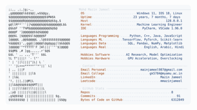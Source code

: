 <picture>
  <source srcset="https://raw.githubusercontent.com/mmazinjameel/mmazinjameel/main/dark_mode.svg?v=1749730820" media="(prefers-color-scheme: dark)">
  <img src="https://raw.githubusercontent.com/mmazinjameel/mmazinjameel/main/light_mode.svg?v=1749730820">
</picture>
